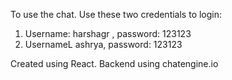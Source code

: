 To use the chat. Use these two credentials to login:
1. Username: harshagr , password: 123123
2. UsernameL ashrya, password: 123123


Created using React.
Backend using chatengine.io
